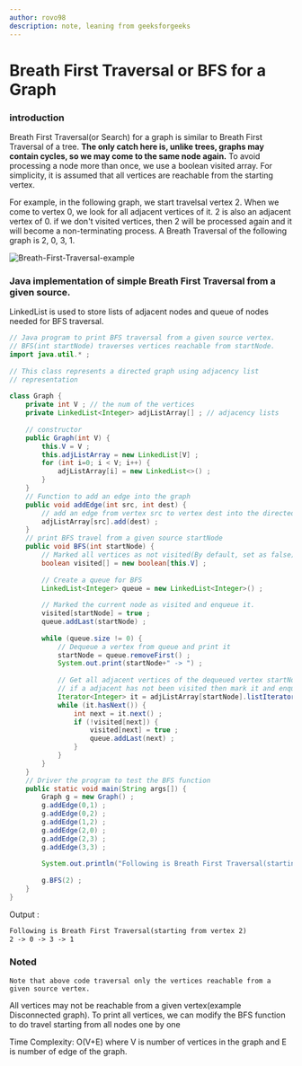 ```yaml
---
author: rovo98
description: note, leaning from geeksforgeeks
---
```


# Breath First Traversal or BFS for a Graph

### introduction

  Breath First Traversal(or Search) for a graph is similar to Breath First Traversal
of a tree. **The only catch here is, unlike trees, graphs may contain cycles, so we 
may come to the same node again.** To avoid processing a node more than once, we 
use a boolean visited array. For simplicity, it is assumed that all vertices are 
reachable from the starting vertex.

  For example, in the following graph, we start travelsal vertex 2. When we come to 
vertex 0, we look for all adjacent vertices of it. 2 is also an adjacent vertex of 0.
if we don't visited vertices, then 2 will be processed again and it will become a 
non-terminating process. A Breath Traversal of the following graph is 2, 0, 3, 1.

![Breath-First-Traversal-example](https://github.com/rovo98/java-learning/blob/master/images/DS/Graph/BFS.jpg)

### Java implementation of simple Breath First Traversal from a given source.

  LinkedList is used to store lists of adjacent nodes and queue of nodes needed for BFS traversal.
  
```java
// Java program to print BFS traversal from a given source vertex.
// BFS(int startNode) traverses vertices reachable from startNode.
import java.util.* ;
  
// This class represents a directed graph using adjacency list
// representation
  
class Graph {
    private int V ; // the num of the vertices
	private LinkedList<Integer> adjListArray[] ; // adjacency lists
	
	// constructor
	public Graph(int V) {
		this.V = V ;
		this.adjListArray = new LinkedList[V] ;
		for (int i=0; i < V; i++) {
			adjListArray[i] = new LinkedList<>() ;
		}
	}
	// Function to add an edge into the graph 
	public void addEdge(int src, int dest) {
		// add an edge from vertex src to vertex dest into the directed graph
		adjListArray[src].add(dest) ;
	}
	// print BFS travel from a given source startNode
	public void BFS(int startNode) {
		// Marked all vertices as not visited(By default, set as false)
		boolean visited[] = new boolean[this.V] ;
		
		// Create a queue for BFS
		LinkedList<Integer> queue = new LinkedList<Integer>() ;
		
		// Marked the current node as visited and enqueue it.
		visited[startNode] = true ;
		queue.addLast(startNode) ;
		
		while (queue.size != 0) {
			// Dequeue a vertex from queue and print it
			startNode = queue.removeFirst() ;
			System.out.print(startNode+" -> ") ;
			
			// Get all adjacent vertices of the dequeued vertex startNode
			// if a adjacent has not been visited then mark it and enqueue it.
			Iterator<Integer> it = adjListArray[startNode].listIterator() ;
			while (it.hasNext()) {
				int next = it.next() ;
				if (!visited[next]) {
					visited[next] = true ;
					queue.addLast(next) ;
				}
			}
		}
	}
	// Driver the program to test the BFS function
	public static void main(String args[]) {
		Graph g = new Graph() ;
		g.addEdge(0,1) ;
		g.addEdge(0,2) ;
		g.addEdge(1,2) ;
		g.addEdge(2,0) ;
		g.addEdge(2,3) ;
		g.addEdge(3,3) ;
		
		System.out.println("Following is Breath First Traversal(starting from vertex 2)") ;
		
		g.BFS(2) ;
	}
}
```

Output :
```txt
Following is Breath First Traversal(starting from vertex 2)
2 -> 0 -> 3 -> 1
```
  
### Noted
  
    Note that above code traversal only the vertices reachable from a given source vertex.
All vertices may not be reachable from a given vertex(example Disconnected graph). To print
all vertices, we can modify the BFS function to do travel starting from all nodes one by one

Time Complexity: O(V+E) where V is number of vertices in the graph and E is number of edge of the graph.
